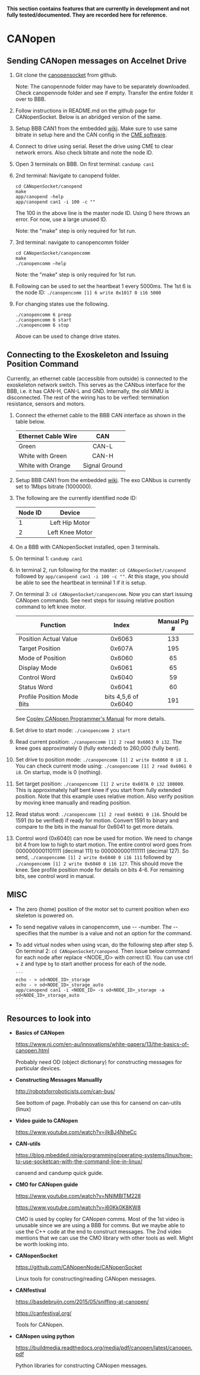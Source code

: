 **This section contains features that are currently in development and not fully tested/documented. They are recorded here for reference.**
# CANopen

## Sending CANopen messages on Accelnet Drive
1. Git clone the [canopensocket](https://github.com/CANopenNode/CANopenSocket) from github. 
   
      Note: The canopennode folder may have to be separately downloaded. Check canopennode folder and see if empty. Transfer the entire folder it over to BBB. 

2. Follow instructions in README.md on the github page for CANopenSocket. Below is an abridged version of the same.
3.	Setup BBB CAN1 from the embedded [wiki](https://embeded.readthedocs.io/en/latest/canbus/#configuring-the-bbb-can-interface). Make sure to use same bitrate in setup here and the CAN config in the [CME software](https://embeded.readthedocs.io/en/latest/canbus/#accelnet-serial-comms). 
4.	Connect to drive using serial. Reset the drive using CME to clear network errors. Also check bitrate and note the node ID.
5.	Open 3 terminals on BBB. On first terminal: `candump can1`

6.	2nd terminal: Navigate to canopend folder.  
      ```
      cd CANopenSocket/canopend
      make
      app/canopend -help
      app/canopend can1 -i 100 -c ""
      ```

      The 100
       in the above line is the master node ID. Using 0 here throws an error. For now, use a large unused ID.
       
       Note: the "make" step is only required for 1st run.

8.	3rd terminal: navigate to canopencomm folder
   
      ```
      cd CANopenSocket/canopencomm
      make
      ./canopencomm –help
      ```
      
      Note: the "make" step is only required for 1st run.

9. Following can be used to set the heartbeat 1 every 5000ms. The 1st 6 is the node ID: `./canopencomm [1] 6 write 0x1017 0 i16 5000`


10. For changing states use the following.  
      ```
      ./canopencomm 6 preop
      ./canopencomm 6 start
      ./canopencomm 6 stop
      ```
      
      Above can be used to change drive states.

## Connecting to the Exoskeleton and Issuing Position Command

Currently, an ethernet cable (accessible from outside) is connected to the exoskeleton network switch. This serves as the CANbus interface for the BBB, i.e. it has CAN-H, CAN-L and GND. Internally, the old MMU is disconnected. The rest of the wiring has to be verfied: termination resistance, sensors and motors.

1. Connect the ethernet cable to the BBB CAN interface as shown in the table below.

      | Ethernet Cable Wire | CAN                    |
      | ------------------- |:----------------------:|
      | Green               | CAN-L                  |
      | White with Green    | CAN-H                  |
      | White with Orange   | Signal Ground          |

2.	Setup BBB CAN1 from the embedded [wiki](https://embeded.readthedocs.io/en/latest/canbus/#configuring-the-bbb-can-interface). The exo CANbus is currently set to 1Mbps bitrate (1000000).
3. The following are the currently identified node ID:

      | Node ID             | Device                 |
      | ------------------- |:----------------------:|
      | 1                   | Left Hip Motor         |
      | 2                   | Left Knee Motor        |

4. On a BBB with CANopenSocket installed, open 3 terminals. 
5. On terminal 1: `candump can1`

8. In terminal 2, run following for the master: `cd CANopenSocket/canopend` followed by `app/canopend can1 -i 100 -c ""`. At this stage, you should be able to see the heartbeat in terminal 1 if it is setup.

9. On terminal 3: `cd CANopenSocket/canopencomm`. Now you can start issuing CANopen commands. See next steps for issuing relative position command to left knee motor. 

      | Function                  | Index                    | Manual Pg #|
      | ------------------------- |:------------------------:|:----------:|
      | Position Actual Value     | 0x6063                   | 133        |
      | Target Position           | 0x607A                   | 195        |
      | Mode of Position          | 0x6060                   | 65         |
      | Display Mode              | 0x6061                   | 65         |
      | Control Word              | 0x6040                   | 59         |
      | Status Word               | 0x6041                   | 60         |
      | Profile Position Mode Bits| bits 4,5,6 of 0x6040     | 191        |

      See [Copley CANopen Programmer's Manual](http://www.copleycontrols.com/wp-content/uploads/2018/02/All-CANopen_Programmers_Manual-Manual.pdf) for more details.

10. Set drive to start mode: `./canopencomm 2 start` 
11. Read current position: `./canopencomm [1] 2 read 0x6063 0 i32`. The knee goes approximately 0 (fully extended) to 260,000 (fully bent).
12. Set drive to position mode: `./canopencomm [1] 2 write 0x6060 0 i8 1`. You can check current mode using: `./canopencomm [1] 2 read 0x6061 0 i8`. On startup, mode is 0 (nothing).
13. Set target position: `./canopencomm [1] 2 write 0x607A 0 i32 100000`. This is approximately half bent knee if you start from fully extended position. Note that this example uses relative motion. Also verify position by moving knee manually and reading position. 
14. Read status word: `./canopencomm [1] 2 read 0x6041 0 i16`. Should be 1591 (to be verified) if ready for motion. Convert 1591 to binary and compare to the bits in the manual for 0x6041 to get more details. 
15. Control word (0x6040) can now be used for motion. We need to change bit 4 from low to high to start motion. The entire control word goes from 0000000001101111 (decimal 111) to 0000000001111111 (decimal 127). So send, `./canopencomm [1] 2 write 0x6040 0 i16 111` followed by `./canopencomm [1] 2 write 0x6040 0 i16 127`. This should move the knee. See profile position mode for details on bits 4-6. For remaining bits, see control word in manual.

## MISC
* The zero (home) position of the motor set to current position when exo skeleton is powered on. 
* To send negative values in canopencomm, use -- -number. The -- specifies that the number is a value and not an option for the command.
* To add virtual nodes when using vcan, do the following step after step 5. On terminal 2: `cd CANopenSocket/canopend`. Then issue below command for each node after replace <NODE_ID> with correct ID. You can use ctrl + z and type `bg` to start another process for each of the node. 

      ```
      echo - > od<NODE_ID>_storage
      echo - > od<NODE_ID>_storage_auto
      app/canopend can1 -i <NODE_ID> -s od<NODE_ID>_storage -a od<NODE_ID>_storage_auto
      ```

## Resources to look into
 - **Basics of CANopen**

    <https://www.ni.com/en-au/innovations/white-papers/13/the-basics-of-canopen.html>

    Probably need OD (object dictionary) for constructing messages for particular devices.
    
    
 - **Constructing Messages Manuallly**

    <http://robotsforroboticists.com/can-bus/>
    
    See bottom of page. Probably can use this for cansend on can-utils (linux)
    
 - **Video guide to CANopen**

    <https://www.youtube.com/watch?v=iIkBJ4NheCc>

 - **CAN-utils**
    
    <https://blog.mbedded.ninja/programming/operating-systems/linux/how-to-use-socketcan-with-the-command-line-in-linux/>

    cansend and candump quick guide.

 - **CMO for CANopen guide**
    
    <https://www.youtube.com/watch?v=NNlMBlTM228>
    
    <https://www.youtube.com/watch?v=i60Kk0K8KW8>

    CMO is used by copley for CANopen comms. Most of the 1st video is unusable since we are using a BBB for comms. But we maybe able to use the C++ code at the end to construct messages. 
    The 2nd video mentions that we can use the CMO library with other tools as well. Might be worth looking into.

 - **CANopenSocket**
   
    <https://github.com/CANopenNode/CANopenSocket>

    Linux tools for constructing/reading CANopen messages.

 - **CANfestival**
 
    <https://basdebruijn.com/2015/05/sniffing-at-canopen/>
    
    <https://canfestival.org/>

    Tools for CANopen.

- **CANopen using python**

    <https://buildmedia.readthedocs.org/media/pdf/canopen/latest/canopen.pdf>

    Python libraries for constructing CANopen messages.
